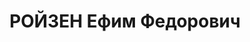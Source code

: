 ---
title: РОЙЗЕН Ефим Федорович
description: "1906 р., с. Тарутине Бессарабської губ., єврей, з робітників, чл. ВКП(б),\
  \ освіта вища, начальник конструкторського відділу тресту \"Криворіжбуд\". \n  13.01.1938\
  \ р.звинувачений у належності до к/рев. організації, розстріляний 14.01.1938 р.\
  \ \n  Реабілітований 18.03.1958 р."
---